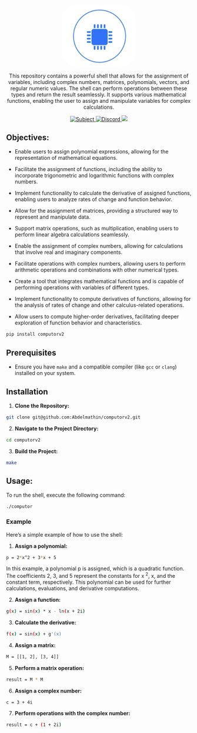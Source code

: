<p align="center">
	<a href="" target="blank">
		<img style="border-radius: 40px;" src="docs/assets/img/computorv2.png" width="200" alt="Toast Logo" />
	</a>
</p>

<p align="center">
	This repository contains a powerful shell that allows for the assignment of variables, including complex numbers, matrices, polynomials, vectors, and regular numeric values. The shell can perform operations between these types and return the result seamlessly. It supports various mathematical functions, enabling the user to assign and manipulate variables for complex calculations.
</p>

<p align="center">
		<a href="https://abdelmathin.github.io/42attachments/subjects/en//42subjects-computorv1.pdf" target="_blank">
			<img src="https://img.shields.io/badge/github-abdelmathin-red" alt="Subject"/>
		</a>
		<a href="#">
			<img src="https://img.shields.io/badge/version-v1.0.0-blue" alt="Discord"/>
		</a>
		<!-- <a href="https://discord.gg/Xvqyc33KRR" target="_blank">
			<img src="https://img.shields.io/badge/discord-online-brightgreen.svg" alt="Discord"/>
		</a>
		<a href="https://twitter.com/abdelmathin" target="_blank">
			<img src="https://img.shields.io/badge/twitter-online-brightgreen.svg">
		</a> -->
		<a href="https://paypal.me/abdelmathin" target="_blank">
			<img src="https://img.shields.io/badge/Donate-PayPal-ff3f59.svg"/>
		</a>
</p>

## Objectives:

- Enable users to assign polynomial expressions, allowing for the representation of mathematical equations.

- Facilitate the assignment of functions, including the ability to incorporate trigonometric and logarithmic functions with complex numbers.

- Implement functionality to calculate the derivative of assigned functions, enabling users to analyze rates of change and function behavior.

- Allow for the assignment of matrices, providing a structured way to represent and manipulate data.

- Support matrix operations, such as multiplication, enabling users to perform linear algebra calculations seamlessly.

- Enable the assignment of complex numbers, allowing for calculations that involve real and imaginary components.

- Facilitate operations with complex numbers, allowing users to perform arithmetic operations and combinations with other numerical types.

- Create a tool that integrates mathematical functions and is capable of performing operations with variables of different types.

- Implement functionality to compute derivatives of functions, allowing for the analysis of rates of change and other calculus-related operations.

- Allow users to compute higher-order derivatives, facilitating deeper exploration of function behavior and characteristics.

```bash
pip install computorv2
```

## Prerequisites
- Ensure you have `make` and a compatible compiler (like `gcc` or `clang`) installed on your system.

## Installation

1. **Clone the Repository:**
```bash
git clone git@github.com:Abdelmathin/computorv2.git
```

2. **Navigate to the Project Directory:**
```bash
cd computorv2
```

3. **Build the Project:**
```bash
make
```

## Usage:

To run the shell, execute the following command:

```bash
./computor
```

### Example

Here’s a simple example of how to use the shell:

1. **Assign a polynomial:**
```bash
p = 2*x^2 + 3*x + 5
```
In this example, a polynomial p is assigned, which is a quadratic function. The coefficients 2, 3, and 5 represent the constants for x <sup>2</sup>, x, and the constant term, respectively. This polynomial can be used for further calculations, evaluations, and derivative computations.

2. **Assign a function:**
```bash
g(x) = sin(x) * x - ln(x + 2i)
```

3. **Calculate the derivative:**
```bash
f(x) = sin(x) + g'(x)
```

4. **Assign a matrix:**
```bash
M = [[1, 2], [3, 4]]
```

5. **Perform a matrix operation:**
```bash
result = M * M
```

6. **Assign a complex number:**
```bash
c = 3 + 4i
```

7. **Perform operations with the complex number:**
```bash
result = c + (1 + 2i)
```



<!--

# Derivative:

- To differentiate
$$ P(x) = a . x^n + b $$
where a, x, n, b are all functions of x, we use the product rule, the chain rule, and the general power rule.



$$
\begin{bmatrix}
 0 & 0 & 0 & 0 \\
 0 & 0 & 0 & 0 \\
 0 & 0 & 0 & 0 \\
 0 & 0 & 0 & 0 \\
\end{bmatrix}
$$
--->

<!-- $$  P(x) = a . x^n + b $$

$$  \frac{d P(x)}{d x} = \frac{d a}{d x} . x^n + a . \frac{d x^n}{d x} + \frac{d b}{d x} $$
$$ \frac{d x^n}{d x} = $$ -->


